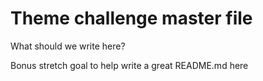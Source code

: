 # Theme challenge master file

What should we write here?

Bonus stretch goal to help write a great README.md here